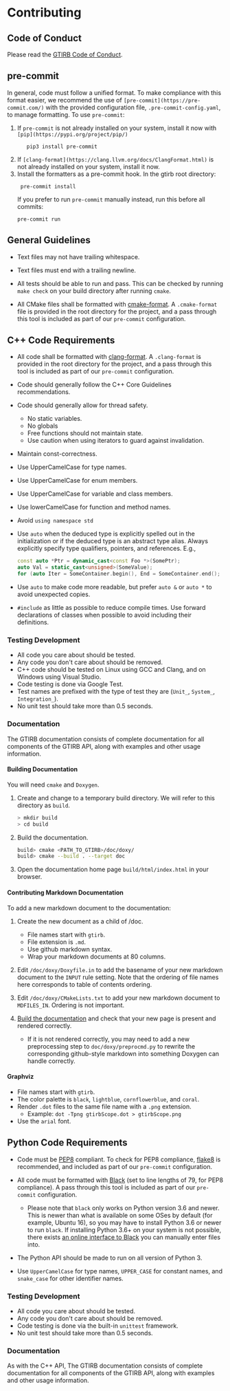 Contributing
============


## Code of Conduct

Please read the [GTIRB Code of Conduct](CODE_OF_CONDUCT.md).

## pre-commit

In general, code must follow a unified format. To make compliance with this format easier,
we recommend the use of `[pre-commit](https://pre-commit.com/)`
with the provided configuration file, `.pre-commit-config.yaml`, to manage formatting.
To use `pre-commit`:

1. If `pre-commit` is not already installed on your system, install it now with `[pip](https://pypi.org/project/pip/)`
   ```shell
      pip3 install pre-commit
   ```
2. If `[clang-format](https://clang.llvm.org/docs/ClangFormat.html)`
   is not already installed on your system, install it now.
3. Install the formatters as a pre-commit hook. In the gtirb root directory:
   ```shell
    pre-commit install
   ```
   If you prefer to run `pre-commit` manually instead, run this before all commits:
   ```shell
   pre-commit run
   ```

## General Guidelines

- Text files may not have trailing whitespace.

- Text files must end with a trailing newline.

- All tests should be able to run and pass.
  This can be checked by running `make check` on your build directory after running `cmake`.

- All CMake files shall be formatted with [cmake-format](https://pypi.org/project/cmake-format/).
  A `.cmake-format` file is provided in the root directory for the project,
  and a pass through this tool is included as part of our `pre-commit` configuration.

## C++ Code Requirements

- All code shall be formatted with [clang-format](https://clang.llvm.org/docs/ClangFormat.html).
  A `.clang-format` is provided in the root directory for the project,
  and a pass through this tool is included as part of our `pre-commit` configuration.

- Code should generally follow the C++ Core Guidelines recommendations.

- Code should generally allow for thread safety.
	- No static variables.
	- No globals
	- Free functions should not maintain state.
	- Use caution when using iterators to guard against invalidation.

- Maintain const-correctness.

- Use UpperCamelCase for type names.

- Use UpperCamelCase for enum members.

- Use UpperCamelCase for variable and class members.

- Use lowerCamelCase for function and method names.

- Avoid `using namespace std`

- Use `auto` when the deduced type is explicitly spelled out in the
  initialization or if the deduced type is an abstract type
  alias.  Always explicitly specify type qualifiers, pointers, and
  references.  E.g.,
  ```c++
  const auto *Ptr = dynamic_cast<const Foo *>(SomePtr);
  auto Val = static_cast<unsigned>(SomeValue);
  for (auto Iter = SomeContainer.begin(), End = SomeContainer.end(); Iter != End; ++Iter) {}
  ```

- Use `auto` to make code more readable, but prefer `auto &` or `auto *`
  to avoid unexpected copies.

- `#include` as little as possible to reduce compile times. Use
  forward declarations of classes when possible to avoid including
  their definitions.


### Testing Development

- All code you care about should be tested.
- Any code you don't care about should be removed.
- C++ code should be tested on Linux using GCC and Clang, and on Windows using Visual Studio.
- Code testing is done via Google Test.
- Test names are prefixed with the type of test they are (`Unit_`, `System_`, `Integration_`).
- No unit test should take more than 0.5 seconds.


### Documentation

The GTIRB documentation consists of complete documentation for all
components of the GTIRB API, along with examples and other usage
information.


#### Building Documentation

You will need `cmake` and `Doxygen`.

1. Create and change to a temporary build directory. We will refer to
   this directory as `build`.

   ```bash
   > mkdir build
   > cd build
   ```


2. Build the documentation.

   ```bash
   build> cmake <PATH_TO_GTIRB>/doc/doxy/
   build> cmake --build . --target doc
   ```

3. Open the documentation home page `build/html/index.html`
   in your browser.


#### Contributing Markdown Documentation

To add a new markdown document to the documentation:

1. Create the new document as a child of /doc.
   - File names start with `gtirb`.
   - File extension is `.md`.
   - Use github markdown syntax.
   - Wrap your markdown documents at 80 columns.

2. Edit `/doc/doxy/Doxyfile.in` to add the basename of your new markdown
   document to the `INPUT` rule setting. Note that the ordering of
   file names here corresponds to table of contents ordering.

3. Edit `/doc/doxy/CMakeLists.txt` to add your new markdown document
   to  `MDFILES_IN`. Ordering is not important.

4. [Build the documentation](#building-documentation) and check that
   your new page is present and rendered correctly.
   - If it is not rendered correctly, you may need to add a new
     preprocessing step to `doc/doxy/preprocmd.py` to rewrite the
     corresponding github-style markdown into something Doxygen
     can handle correctly.

#### Graphviz

- File names start with `gtirb`.
- The color palette is `black`, `lightblue`, `cornflowerblue`, and `coral`.
- Render `.dot` files to the same file name with a `.png` extension.
	* Example: `dot -Tpng gtirbScope.dot > gtirbScope.png`
- Use the `arial` font.

## Python Code Requirements

- Code must be [PEP8](https://www.python.org/dev/peps/pep-0008/) compliant.
  To check for PEP8 compliance, [flake8](https://pypi.org/project/flake8/) is recommended,
  and included as part of our `pre-commit` configuration.

- All code must be formatted with [Black](https://pypi.org/project/black/)
  (set to line lengths of 79, for PEP8 compliance).
  A pass through this tool is included as part of our `pre-commit` configuration.
  - Please note that `black` only works on Python version 3.6 and newer.
    This is newer than what is available on some OSes by default (for example, Ubuntu 16),
    so you may have to install Python 3.6 or newer to run `black`.
    If installing Python 3.6+ on your system is not possible, there exists
    [an online interface to Black](https://black.now.sh/?version=stable&state=_Td6WFoAAATm1rRGAgAhARYAAAB0L-Wj4AA-ACxdAD2IimZxl1N_W1ktIvcnCRyzdeeGA586U8RMKbisP9D6xUd8v4usX-jR3lIAACNC8ndFJAQXAAFIPxtdQK4ftvN9AQAAAAAEWVo=)
    you can manually enter files into.

- The Python API should be made to run on all version of Python 3.

- Use `UpperCamelCase` for type names, `UPPER_CASE` for constant names,
  and `snake_case` for other identifier names.

### Testing Development

- All code you care about should be tested.
- Any code you don't care about should be removed.
- Code testing is done via the built-in `unittest` framework.
- No unit test should take more than 0.5 seconds.

### Documentation

As with the C++ API, The GTIRB documentation consists of complete documentation for all
components of the GTIRB API, along with examples and other usage information.

<!-- TODO: documentation via Sphinx -->

